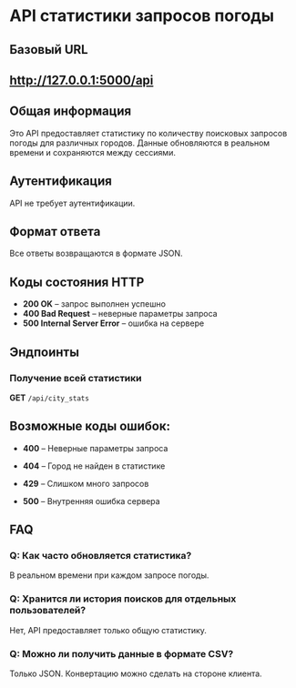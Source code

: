 # API статистики запросов погоды

## Базовый URL

## http://127.0.0.1:5000/api 


## Общая информация
Это API предоставляет статистику по количеству поисковых запросов погоды для различных городов. Данные обновляются в реальном времени и сохраняются между сессиями.

## Аутентификация
API не требует аутентификации.

## Формат ответа
Все ответы возвращаются в формате JSON.

## Коды состояния HTTP
- **200 OK** – запрос выполнен успешно
- **400 Bad Request** – неверные параметры запроса
- **500 Internal Server Error** – ошибка на сервере

## Эндпоинты

### Получение всей статистики

**GET** `/api/city_stats`

## Возможные коды ошибок:

- **400** – Неверные параметры запроса

- **404** – Город не найден в статистике

- **429** – Слишком много запросов

- **500** – Внутренняя ошибка сервера


## FAQ
### Q: Как часто обновляется статистика? 
В реальном времени при каждом запросе погоды.

### Q: Хранится ли история поисков для отдельных пользователей? 
Нет, API предоставляет только общую статистику.

### Q: Можно ли получить данные в формате CSV? 
Только JSON. Конвертацию можно сделать на стороне клиента.